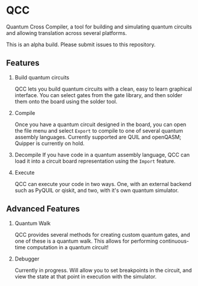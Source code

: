 # QCC
Quantum Cross Compiler, a tool for building and simulating quantum circuits and allowing translation across several platforms.

This is an alpha build. Please submit issues to this repository.

Features
---
1. Build quantum circuits

   QCC lets you build quantum circuits with a clean, easy to learn graphical interface. 
   You can select gates from the gate library, and then solder them onto the board using
   the solder tool.
   
2. Compile
   
   Once you have a quantum circuit designed in the board, you can open the file menu and
   select `Export` to compile to one of several quantum assembly languages. Currently
   supported are QUIL and openQASM; Quipper is currently on hold.
   
3. Decompile
   If you have code in a quantum assembly language, QCC can load it into a circuit board
   representation using the `Import` feature.
   
4. Execute
   
   QCC can execute your code in two ways. One, with an external backend such as PyQUIL or
   qiskit, and two, with it's own quantum simulator. 
   
Advanced Features
---
1. Quantum Walk
   
   QCC provides several methods for creating custom quantum gates, and one of these is a
   quantum walk. This allows for performing continuous-time computation in a quantum circuit!
   
2. Debugger

   Currently in progress. Will allow you to set breakpoints in the circuit, and view the state
   at that point in execution with the simulator.
